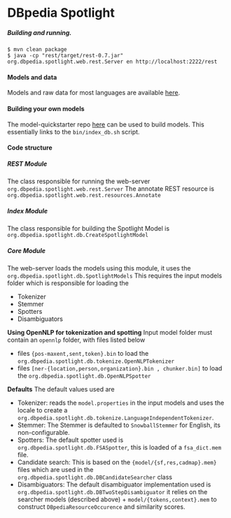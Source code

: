 # DBpedia Spotlight

##### Building and running.

```
$ mvn clean package
$ java -cp "rest/target/rest-0.7.jar" org.dbpedia.spotlight.web.rest.Server en http://localhost:2222/rest
```

#### Models and data

Models and raw data for most languages are available [here](http://spotlight.sztaki.hu/downloads/).

#### Building your own models

The model-quickstarter repo [here](https://github.com/jodaiber/model-quickstarter) can be used to build models.
This essentially links to the `bin/index_db.sh` script.

#### Code structure

##### REST Module

The class responsible for running the web-server `org.dbpedia.spotlight.web.rest.Server`
The annotate REST resource is `org.dbpedia.spotlight.web.rest.resources.Annotate`

##### Index Module
The class responsible for building the Spotlight Model is `org.dbpedia.spotlight.db.CreateSpotlightModel`

##### Core Module
The web-server loads the models using this module, it uses the `org.dbpedia.spotlight.db.SpotlightModels`
This requires the input models folder which is responsible for loading the
- Tokenizer
- Stemmer
- Spotters
- Disambiguators

**Using OpenNLP for tokenization and spotting**
Input model folder must contain an `opennlp` folder, with files listed below
- files `{pos-maxent,sent,token}.bin` to load the `org.dbpedia.spotlight.db.tokenize.OpenNLPTokenizer`
- files `[ner-{location,person,organization}.bin , chunker.bin]` to load the `org.dbpedia.spotlight.db.OpenNLPSpotter`

**Defaults**
The default values used are
- Tokenizer: reads the `model.properties` in the input models and uses the locale to create a `org.dbpedia.spotlight.db.tokenize.LanguageIndependentTokenizer`.
- Stemmer: The Stemmer is defaulted to `SnowballStemmer` for English, its non-configurable.
- Spotters: The default spotter used is `org.dbpedia.spotlight.db.FSASpotter`, this is loaded of a `fsa_dict.mem` file.
- Candidate search: This is based on the
`{model/{sf,res,cadmap}.mem}` files which are used in the `org.dbpedia.spotlight.db.DBCandidateSearcher` class
- Disambiguators: The default disambiguator implementation used is `org.dbpedia.spotlight.db.DBTwoStepDisambiguator`
it relies on the searcher models (described above) + `model/{tokens,context}.mem` to construct `DBpediaResourceOccurence` and similarity scores.
